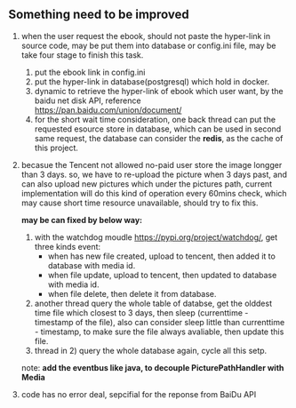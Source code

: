 ## Something need to be improved
1. when the user request the ebook, should not paste the hyper-link in source code, may be put them into database or config.ini file, may be take four stage to finish this task.
    1. put the ebook link in config.ini
    2. put the hyper-link in database(postgresql) which hold in docker.
    3. dynamic to retrieve the hyper-link of ebook which user want, by the baidu net disk API, reference https://pan.baidu.com/union/document/
    4. for the short wait time consideration, one back thread can put the requested esource store in database, which can be used in second same request, the database can consider the **redis**, as the cache of this project.
2. becasue the Tencent not allowed no-paid user store the image longger than 3 days. so, we have to re-upload the picture when 3 days past, and can also upload new pictures which under the pictures path, current implementation will do this kind of operation every 60mins check, which may cause short time resource unavailable, should try to fix this.

    **may be can fixed by below way:**

    1. with the watchdog moudle https://pypi.org/project/watchdog/, get three kinds event:
        * when has new file created, upload to tencent, then added it to database with media id.
        * when file update, upload to tencent, then updated to database with media id.
        * when file delete, then delete it from database.
    2. another thread query the whole table of databse, get the olddest time file which closest to 3 days, then sleep (currenttime - timestamp of the file), also can consider sleep little than currenttime - timestamp, to make sure the file always avaliable, then update this file.
    3. thread in 2) query the whole database again, cycle all this setp.

    note: **add the eventbus like java, to decouple PicturePathHandler with Media**
3. code has no error deal, sepcifial for the reponse from BaiDu API
